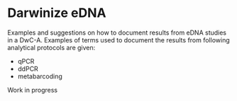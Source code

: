 # Darwinize eDNA

Examples and suggestions on how to document results from eDNA studies in a DwC-A. Examples of terms used to document the results from following analytical protocols are given: 

* qPCR
* ddPCR
* metabarcoding

Work in progress 
